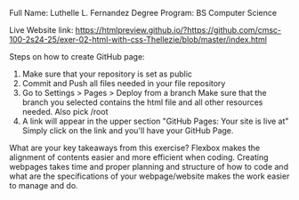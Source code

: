 Full Name: Luthelle L. Fernandez
Degree Program: BS Computer Science

Live Website link: https://htmlpreview.github.io/?https://github.com/cmsc-100-2s24-25/exer-02-html-with-css-Thellezie/blob/master/index.html

Steps on how to create GitHub page: 
1. Make sure that your repository is set as public
2. Commit and Push all files needed in your file repository
3. Go to Settings > Pages > Deploy from a branch
         Make sure that the branch you selected contains the html file and all other resources needed. Also pick /root
4. A link will appear in the upper section "GitHub Pages: Your site is live at" 
Simply click on the link and you'll have your GitHub Page.

What are your key takeaways from this exercise?
Flexbox makes the alignment of contents easier and more efficient when coding. 
Creating webpages takes time and proper planning and structure of how to code and what are the specifications of your webpage/website makes the work easier to manage and do.
